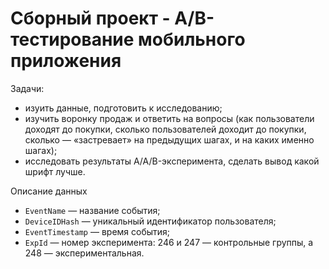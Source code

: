 # Сборный проект - A/B-тестирование мобильного приложения

Задачи: 
+ изуить данные, подготовить к исследованию;
+ изучить воронку продаж и ответить на вопросы (как пользователи доходят до покупки, сколько пользователей доходит до покупки, сколько — «застревает» на предыдущих шагах, и на каких именно шагах);
+ исследовать результаты A/A/B-эксперимента, сделать вывод какой шрифт лучше.

Описание данных
 
+ `EventName` — название события;
+ `DeviceIDHash` — уникальный идентификатор пользователя;
+ `EventTimestamp` — время события;
+ `ExpId` — номер эксперимента: 246 и 247 — контрольные группы, а 248 — экспериментальная.
